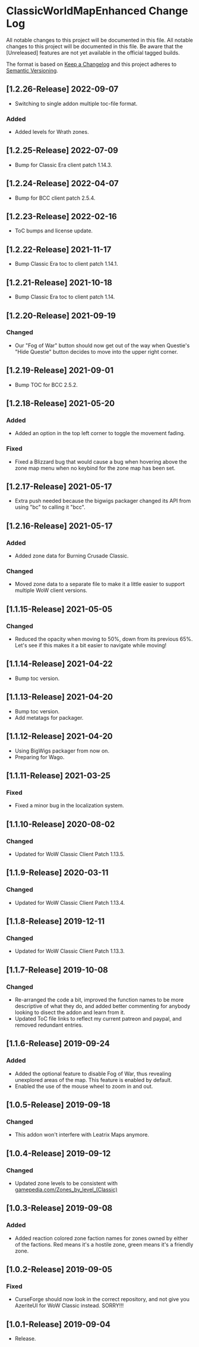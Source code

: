 # ClassicWorldMapEnhanced Change Log
All notable changes to this project will be documented in this file. All notable changes to this project will be documented in this file. Be aware that the [Unreleased] features are not yet available in the official tagged builds.

The format is based on [Keep a Changelog](http://keepachangelog.com/)
and this project adheres to [Semantic Versioning](http://semver.org/).

## [1.2.26-Release] 2022-09-07
- Switching to single addon multiple toc-file format.

### Added
- Added levels for Wrath zones.

## [1.2.25-Release] 2022-07-09
- Bump for Classic Era client patch 1.14.3.

## [1.2.24-Release] 2022-04-07
- Bump for BCC client patch 2.5.4.

## [1.2.23-Release] 2022-02-16
- ToC bumps and license update.

## [1.2.22-Release] 2021-11-17
- Bump Classic Era toc to client patch 1.14.1.

## [1.2.21-Release] 2021-10-18
- Bump Classic Era toc to client patch 1.14.

## [1.2.20-Release] 2021-09-19
### Changed
- Our "Fog of War" button should now get out of the way when Questie's "Hide Questie" button decides to move into the upper right corner.

## [1.2.19-Release] 2021-09-01
- Bump TOC for BCC 2.5.2.

## [1.2.18-Release] 2021-05-20
### Added
- Added an option in the top left corner to toggle the movement fading.

### Fixed
- Fixed a Blizzard bug that would cause a bug when hovering above the zone map menu when no keybind for the zone map has been set.

## [1.2.17-Release] 2021-05-17
- Extra push needed because the bigwigs packager changed its API from using "bc" to calling it "bcc".

## [1.2.16-Release] 2021-05-17
### Added
- Added zone data for Burning Crusade Classic.

### Changed
- Moved zone data to a separate file to make it a little easier to support multiple WoW client versions.

## [1.1.15-Release] 2021-05-05
### Changed
- Reduced the opacity when moving to 50%, down from its previous 65%. Let's see if this makes it a bit easier to navigate while moving!

## [1.1.14-Release] 2021-04-22
- Bump toc version.

## [1.1.13-Release] 2021-04-20
- Bump toc version.
- Add metatags for packager.

## [1.1.12-Release] 2021-04-20
- Using BigWigs packager from now on.
- Preparing for Wago.

## [1.1.11-Release] 2021-03-25
### Fixed
- Fixed a minor bug in the localization system.

## [1.1.10-Release] 2020-08-02
### Changed
- Updated for WoW Classic Client Patch 1.13.5.

## [1.1.9-Release] 2020-03-11
### Changed
- Updated for WoW Classic Client Patch 1.13.4.

## [1.1.8-Release] 2019-12-11
### Changed
- Updated for WoW Classic Client Patch 1.13.3.

## [1.1.7-Release] 2019-10-08
### Changed
- Re-arranged the code a bit, improved the function names to be more descriptive of what they do, and added better commenting for anybody looking to disect the addon and learn from it.
- Updated ToC file links to reflect my current patreon and paypal, and removed redundant entries.

## [1.1.6-Release] 2019-09-24
### Added
- Added the optional feature to disable Fog of War, thus revealing unexplored areas of the map. This feature is enabled by default.
- Enabled the use of the mouse wheel to zoom in and out.

## [1.0.5-Release] 2019-09-18
### Changed
- This addon won't interfere with Leatrix Maps anymore.

## [1.0.4-Release] 2019-09-12
### Changed
- Updated zone levels to be consistent with [gamepedia.com/Zones_by_level_(Classic)](https://wow.gamepedia.com/Zones_by_level_(Classic))

## [1.0.3-Release] 2019-09-08
### Added
- Added reaction colored zone faction names for zones owned by either of the factions. Red means it's a hostile zone, green means it's a friendly zone.

## [1.0.2-Release] 2019-09-05
### Fixed
- CurseForge should now look in the correct repository, and not give you AzeriteUI for WoW Classic instead. SORRY!!!

## [1.0.1-Release] 2019-09-04
- Release.
